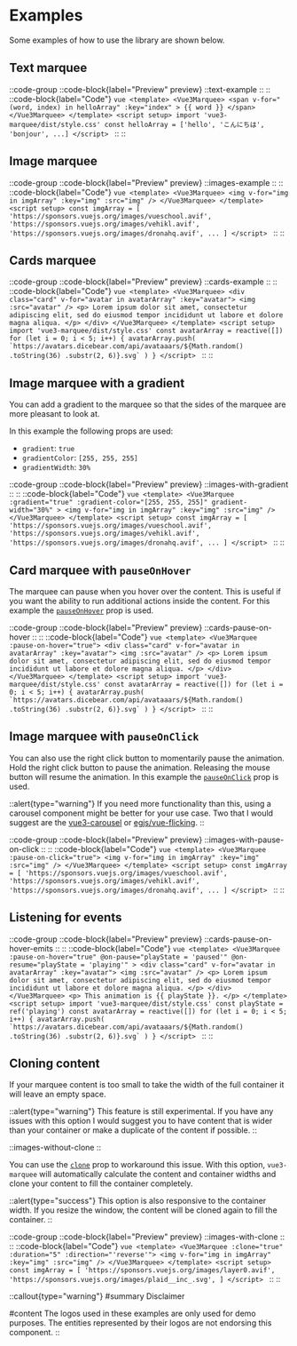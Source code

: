 # Examples

Some examples of how to use the library are shown below.

## Text marquee 

::code-group
   ::code-block{label="Preview" preview}
    ::text-example
    ::
   ::
   ::code-block{label="Code"}
    ```vue
    <template>
        <Vue3Marquee>
            <span
                v-for="(word, index) in helloArray"
                :key="index"
            >
                {{ word }}
            </span>
        </Vue3Marquee>
    </template>
    <script setup>
    import 'vue3-marquee/dist/style.css'
    const helloArray = ['hello', 'こんにちは', 'bonjour', ...]
    </script>
    ```
   ::
::

## Image marquee

::code-group
   ::code-block{label="Preview" preview}
    ::images-example
    ::
   ::
   ::code-block{label="Code"}
    ```vue
    <template>
        <Vue3Marquee>
            <img
                v-for="img in imgArray"
                :key="img"
                :src="img"
            />
        </Vue3Marquee>
    </template>
    <script setup>
    const imgArray = [
        'https://sponsors.vuejs.org/images/vueschool.avif',
        'https://sponsors.vuejs.org/images/vehikl.avif',
        'https://sponsors.vuejs.org/images/dronahq.avif',
        ...
    ]
    </script>
    ```
    ::
::

## Cards marquee

::code-group
   ::code-block{label="Preview" preview}
    ::cards-example
    ::
   ::
   ::code-block{label="Code"}
    ```vue
    <template>
        <Vue3Marquee>
            <div class="card" v-for="avatar in avatarArray" :key="avatar">
                <img :src="avatar" />
                <p>
                    Lorem ipsum dolor sit amet, consectetur adipiscing elit, sed do eiusmod
                    tempor incididunt ut labore et dolore magna aliqua.
                </p>
            </div>
        </Vue3Marquee>
    </template>
    <script setup>
    import 'vue3-marquee/dist/style.css'
    const avatarArray = reactive([])
    for (let i = 0; i < 5; i++) {
        avatarArray.push(
            `https://avatars.dicebear.com/api/avataaars/${Math.random()
            .toString(36)
            .substr(2, 6)}.svg`
        )
    }
    </script>
    ```
    ::
::

## Image marquee with a gradient

You can add a gradient to the marquee so that the sides of the marquee are more pleasant to look at.

In this example the following props are used:

- `gradient`: `true`
- `gradientColor`: `[255, 255, 255]`
- `gradientWidth`: `30%`

::code-group
   ::code-block{label="Preview" preview}
    ::images-with-gradient
    ::
   ::
   ::code-block{label="Code"}
    ```vue
    <template>
        <Vue3Marquee 
            :gradient="true"
            :gradient-color="[255, 255, 255]"
            gradient-width="30%"
        >
            <img
                v-for="img in imgArray"
                :key="img"
                :src="img"
            />
        </Vue3Marquee>
    </template>
    <script setup>
    const imgArray = [
        'https://sponsors.vuejs.org/images/vueschool.avif',
        'https://sponsors.vuejs.org/images/vehikl.avif',
        'https://sponsors.vuejs.org/images/dronahq.avif',
        ...
    ]
    </script>
    ```
    ::
::

## Card marquee with `pauseOnHover`

The marquee can pause when you hover over the content. This is useful if you want the ability to run additional actions inside the content. For this example the [`pauseOnHover`](/props#pauseonhover) prop is used.

::code-group
   ::code-block{label="Preview" preview}
    ::cards-pause-on-hover
    ::
   ::
   ::code-block{label="Code"}
    ```vue
    <template>
        <Vue3Marquee :pause-on-hover="true">
            <div class="card" v-for="avatar in avatarArray" :key="avatar">
                <img :src="avatar" />
                <p>
                    Lorem ipsum dolor sit amet, consectetur adipiscing elit, sed do eiusmod
                    tempor incididunt ut labore et dolore magna aliqua.
                </p>
            </div>
        </Vue3Marquee>
    </template>
    <script setup>
    import 'vue3-marquee/dist/style.css'
    const avatarArray = reactive([])
    for (let i = 0; i < 5; i++) {
        avatarArray.push(
            `https://avatars.dicebear.com/api/avataaars/${Math.random()
            .toString(36)
            .substr(2, 6)}.svg`
        )
    }
    </script>
    ```
    ::
::

## Image marquee with `pauseOnClick`

You can also use the right click button to momentarily pause the animation. Hold the right click button to pause the animation. Releasing the mouse button will resume the animation. In this example the [`pauseOnClick`](/props#pauseonclick) prop is used.

::alert{type="warning"}
If you need more functionality than this, using a carousel component might be better for your use case. Two that I would suggest are the [vue3-carousel](https://ismail9k.github.io/vue3-carousel/) or [egjs/vue-flicking](https://naver.github.io/egjs-flicking/).
::

::code-group
   ::code-block{label="Preview" preview}
    ::images-with-pause-on-click
    ::
   ::
   ::code-block{label="Code"}
    ```vue
    <template>
        <Vue3Marquee :pause-on-click="true">
            <img
                v-for="img in imgArray"
                :key="img"
                :src="img"
            />
        </Vue3Marquee>
    </template>
    <script setup>
    const imgArray = [
        'https://sponsors.vuejs.org/images/vueschool.avif',
        'https://sponsors.vuejs.org/images/vehikl.avif',
        'https://sponsors.vuejs.org/images/dronahq.avif',
        ...
    ]
    </script>
    ```
    ::
::

## Listening for events

::code-group
   ::code-block{label="Preview" preview}
    ::cards-pause-on-hover-emits
    ::
   ::
   ::code-block{label="Code"}
    ```vue
    <template>
        <Vue3Marquee 
            :pause-on-hover="true"
            @on-pause="playState = 'paused'"
            @on-resume="playState = 'playing'"
        >
            <div class="card" v-for="avatar in avatarArray" :key="avatar">
                <img :src="avatar" />
                <p>
                    Lorem ipsum dolor sit amet, consectetur adipiscing elit, sed do eiusmod
                    tempor incididunt ut labore et dolore magna aliqua.
                </p>
            </div>
        </Vue3Marquee>
        <p>
            This animation is {{ playState }}.
        </p>
    </template>
    <script setup>
    import 'vue3-marquee/dist/style.css'
    const playState = ref('playing')
    const avatarArray = reactive([])
    for (let i = 0; i < 5; i++) {
        avatarArray.push(
            `https://avatars.dicebear.com/api/avataaars/${Math.random()
            .toString(36)
            .substr(2, 6)}.svg`
        )
    }
    </script>
    ```
    ::
::

## Cloning content

If your marquee content is too small to take the width of the full container it will leave an empty space. 

::alert{type="warning"}
This feature is still experimental. If you have any issues with this option I would suggest you to have content that is wider than your container or make a duplicate of the content if possible.
::

::images-without-clone
::

You can use the [`clone`](/props#clone) prop to workaround this issue. With this option, `vue3-marquee` will automatically calculate the content and container widths and clone your content to fill the container completely.

::alert{type="success"}
This option is also responsive to the container width. If you resize the window, the content will be cloned again to fill the container.
::

::code-group
   ::code-block{label="Preview" preview}
    ::images-with-clone
    ::
   ::
   ::code-block{label="Code"}
    ```vue
    <template>
        <Vue3Marquee :clone="true" :duration="5" :direction="'reverse'">
            <img
                v-for="img in imgArray"
                :key="img"
                :src="img"
            />
        </Vue3Marquee>
    </template>
    <script setup>
    const imgArray = [
        'https://sponsors.vuejs.org/images/layer0.avif',
        'https://sponsors.vuejs.org/images/plaid__inc_.svg',
    ]
    </script>
    ```
    ::
::

::callout{type="warning"}
#summary
Disclaimer

#content
The logos used in these examples are only used for demo purposes. The entities represented by their logos are not endorsing this component.
::